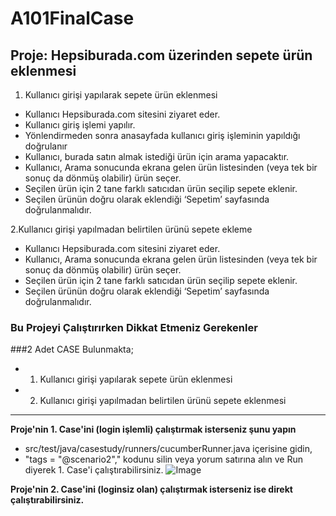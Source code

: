 # A101FinalCase


## Proje: Hepsiburada.com üzerinden sepete ürün eklenmesi 

1. Kullanıcı girişi yapılarak sepete ürün eklenmesi
- Kullanıcı Hepsiburada.com sitesini ziyaret eder.
- Kullanıcı giriş işlemi yapılır.
- Yönlendirmeden sonra anasayfada kullanıcı giriş işleminin yapıldığı doğrulanır
- Kullanıcı, burada satın almak istediği ürün için arama yapacaktır.
- Kullanıcı, Arama sonucunda ekrana gelen ürün listesinden (veya tek bir sonuç da dönmüş olabilir) ürün seçer.
- Seçilen ürün için 2 tane farklı satıcıdan ürün seçilip sepete eklenir.
- Seçilen ürünün doğru olarak eklendiği ‘Sepetim’ sayfasında doğrulanmalıdır.

2.Kullanıcı girişi yapılmadan belirtilen ürünü sepete ekleme

- Kullanıcı Hepsiburada.com sitesini ziyaret eder.
- Kullanıcı, Arama sonucunda ekrana gelen ürün listesinden (veya tek bir sonuç da dönmüş olabilir) ürün seçer.
- Seçilen ürün için 2 tane farklı satıcıdan ürün seçilip sepete eklenir.
- Seçilen ürünün doğru olarak eklendiği ‘Sepetim’ sayfasında doğrulanmalıdır.


### Bu Projeyi Çalıştırırken Dikkat Etmeniz Gerekenler

###2 Adet CASE Bulunmakta;
- 1. Kullanıcı girişi yapılarak sepete ürün eklenmesi
- 2. Kullanıcı girişi yapılmadan belirtilen ürünü sepete eklenmesi

-----

**Proje'nin 1. Case'ini (login işlemli) çalıştırmak isterseniz şunu yapın**
- src/test/java/casestudy/runners/cucumberRunner.java içerisine gidin,
- "tags = "@scenario2"," kodunu silin veya yorum satırına alın ve Run diyerek 1. Case'i çalıştırabilirsiniz.
![Image](https://imgyukle.com/f/2022/11/16/JyMwLn.png)



**Proje'nin 2. Case'ini (loginsiz olan) çalıştırmak isterseniz ise direkt çalıştırabilirsiniz.**





